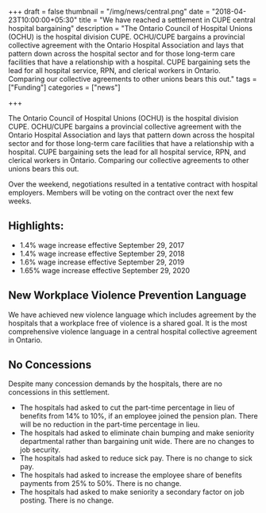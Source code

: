 +++
draft = false
thumbnail = "/img/news/central.png"
date = "2018-04-23T10:00:00+05:30"
title = "We have reached a settlement in CUPE central hospital bargaining"
description = "The Ontario Council of Hospital Unions (OCHU) is the hospital division CUPE. OCHU/CUPE bargains a provincial collective agreement with the Ontario Hospital Association and lays that pattern down across the hospital sector and for those long-term care facilities that have a relationship with a hospital. CUPE bargaining sets the lead for all hospital service, RPN, and clerical workers in Ontario. Comparing our collective agreements to other unions bears this out."
tags = ["Funding"] 
categories = ["news"]

+++ 


The Ontario Council of Hospital Unions (OCHU) is the hospital division CUPE. OCHU/CUPE bargains a provincial collective agreement with the Ontario Hospital Association and lays that pattern down across the hospital sector and for those long-term care facilities that have a relationship with a hospital. CUPE bargaining sets the lead for all hospital service, RPN, and clerical workers in Ontario. Comparing our collective agreements to other unions bears this out.

Over the weekend, negotiations resulted in a tentative contract with hospital employers. Members will be voting on the contract over the next few weeks.

## Highlights:

- 1.4% wage increase effective September 29, 2017
- 1.4% wage increase effective September 29, 2018
- 1.6% wage increase effective September 29, 2019
- 1.65% wage increase effective September 29, 2020

## New Workplace Violence Prevention Language

We have achieved new violence language which includes agreement by the hospitals that a workplace free of violence is a shared goal. It is the most comprehensive violence language in a central hospital collective agreement in Ontario.

## No Concessions

Despite many concession demands by the hospitals, there are no concessions in this settlement.

- The hospitals had asked to cut the part-time percentage in lieu of benefits from 14% to 10%, if an employee joined the pension plan. There will be no reduction in the part-time percentage in lieu.
- The hospitals had asked to eliminate chain bumping and make seniority departmental rather than bargaining unit wide. There are no changes to job security.
- The hospitals had asked to reduce sick pay. There is no change to sick pay.
- The hospitals had asked to increase the employee share of benefits payments from 25% to 50%. There is no change.
- The hospitals had asked to make seniority a secondary factor on job posting. There is no change.
